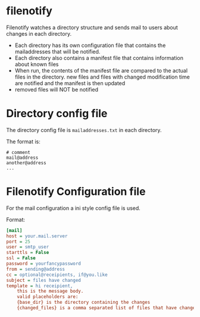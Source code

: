 # filenotify


Filenotify watches a directory structure and sends mail to users about changes in each directory.

- Each directory has its own configuration file that contains the mailaddresses that will be notified.
- Each directory also contains a manifest file that contains information about known files
- When run, the contents of the manifest file are compared to the actual files in the directory.
  new files and files with changed modification time are notified and the manifest is then updated
- removed files will NOT be notified


# Directory config file

The directory config file is `mailaddresses.txt` in each directory.

The format is:

```
# comment
mail@address
another@address
...
```

# Filenotify Configuration file

For the mail configuration a ini style config file is used.

Format:

```ini
[mail]
host = your.mail.server
port = 25
user = smtp_user
starttls = False
ssl = False
password = yourfancypassword
from = sending@address
cc = optional@receipients, if@you.like
subject = files have changed
template = hi receipient,
    this is the message body.
    valid placeholders are:
    {base_dir} is the directory containing the changes
    {changed_files} is a comma separated list of files that have changed
```
